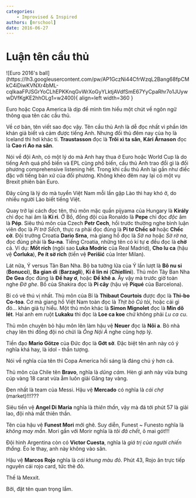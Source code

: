 ```yaml
---
categories:
    - Improvised & Inspired
authors: [mrschool]
date: 2016-06-27
---
```


# Luận tên cầu thủ

<div class="result" markdown>
![Euro 2016's ball](https://lh3.googleusercontent.com/pw/AP1GczNi44CfrWzqL2Bang68fpCMkC4iDiwKVNXr4bML-cqlkaaFPJSGrYoCLhEPKKnqGvWrXoGyYLktjAVdfSmE67YyCpaRhr7o1JUywwDVfKgKE2hhOLg1=w2400){ align=left width=360 }

Euro hoặc Copa America là dịp để mình tìm hiểu một chút về ngôn ngữ thông qua tên các cầu thủ.

Về cơ bản, tên viết sao đọc vậy. Tên cầu thủ Anh là dễ đọc nhất vì phần lớn khán giả biết và cảm được tiếng Anh. Nhưng đối thủ đêm nay của họ là Iceland thì hơi khác tí. **Traustasson** đọc là **Trôi xì ta sân**, **Kári Árnason** đọc là **Cao ri Ao na sân**.

</div>

<!-- more -->

Nói về đội Anh, có một lý do mà Anh hay thua ở Euro hoặc World Cup là do tiếng Anh quá phổ biến và EPL cũng phổ biến, cầu thủ Anh trao đổi gì là đối phương comprehensive listening hết. Trong khi cầu thủ Anh lại gần như điếc đặc với tiếng bản xứ của đối phương. Không khéo đêm nay lại có một vụ Brexit phiên bản Euro.

Đây cũng là lý do mà tuyển Việt Nam mỗi lần gặp Lào thì hay khó ở, do nhiều người Lào biết tiếng Việt.

Quay trở lại cách đọc tên, thủ môn mặc quần pijyama của Hungary là **Király** chỉ đọc hai âm là **Ki ri**. Ở Bồ, đồng đội của Ronaldo là **Pepe** chỉ đọc *độc* âm là **Pép**. Siêu thủ môn của Czech **Petr Cech**, hồi trước thường nghe bình luận viên đọc là *Pí trờ Sếch*, thực ra phải đọc đúng là **Pi tơ Chếc sờ** hoặc **Chếc cờ**. Đội trưởng Croatia **Dario Srna**, mà giang hồ đọc là *Sờ na* hoặc *Sờ rờ na*, đọc đúng phải là **Su-na**. Tiếng Croatia, những tên có kí tự **c** đều đọc là **chờ** cả. Ví dụ: **Mốt rích** (ngôi sao **Luka Modric** của Real Madrid), **Cho lu ca** (hậu vệ **Ćorluka**), **Pe ít sờ rích** (tiền vệ **Perišić** của Inter Milan).

Lát nữa, Ý versus Tân Ban Nha. Bộ ba tường lửa của Ý lần lượt là **Bô nu si** (**Bonucci**), **Ba gian di** (**Barzagli**), **Ki ê lin ni** (**Chiellini**). Thủ môn Tây Ban Nha **De Gea** đọc đúng là **Đề hay ơ**, hoặc **Đề khê a**. Ấy vậy mà trước giờ toàn nghe *Đờ ghe*. Bồ của Shakira đọc là **Pi cây** (hậu vệ **Piqué** của Barcelona).

Bỉ có vẻ thú vị nhất. Thủ môn của Bỉ là **Thibaut Courtois** được đọc là **Thi-bo Co-toa**. Cơ mà giang hồ Việt Nam toàn đọc là *Thịt bò Củ tỏi*, hoặc cái gì đó... khán giả tự hiểu. Một thủ môn khác là **Simon Mignolet** đọc là **Min dô lét**. Hai anh em ruột **Lukaku** thì đọc là **Loe ca koe** chứ không phải *Lu ca cu*.

Thủ môn chuyên bỏ hậu môn lên làm hậu vệ **Neuer** đọc là **Nôi a**. Bỏ nhà chạy lên thì đồng đội nó chửi là *Ông Nội À* nghe cũng hợp lý.

Tiền đạo **Mario Götze** của Đức đọc là **Gớt sờ**. Đặc biệt tên anh này có ý nghĩa khá hay, là idol - thần tượng.

Nói về nghĩa của tên thì Copa America hồi sáng là đáng chú ý hơn cả.

Thủ môn của Chile tên **Bravo**, nghĩa là *dũng cảm*. Hèn gì anh này vừa bưng cúp vàng 18 carat vừa ẵm luôn giải Găng tay vàng.

Đen nhất là team của Messi. Hậu vệ **Mercado** có nghĩa là *cái chợ* (market)!!!???

Siêu tiền vệ **Angel Di Maria** nghĩa là *thiên thần*, vậy mà đá tới phút 57 là giải lao, đội nhà mất thiên thần.

Tên của hậu vệ **Funest Mori** mới ghê. Suy diễn, Funest ~ Funesto nghĩa là *không may mắn*. Mori gần với Morir nghĩa là *tôi đã chết*, ô mai gót!!!

Đội hình Argentina còn có **Victor Cuesta**, nghĩa là *giá trị của người chiến thắng*. Éo le thay, anh này không vào sân.

Hậu vệ **Marcos Rojo** nghĩa là *cái khung màu đỏ*. Phút 43, Rojo ăn trực tiếp nguyên cái rojo card, tức thẻ đỏ.

Thế là Mexxit.

Bởi, đặt tên quan trọng lắm.